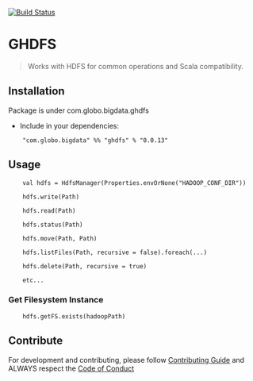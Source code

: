 [![Build Status](https://travis-ci.com/globocom/ghdfs.svg?branch=master)](https://travis-ci.com/globocom/ghdfs)

# GHDFS

> Works with HDFS for common operations and Scala compatibility.

## Installation

Package is under com.globo.bigdata.ghdfs

- Include in your dependencies:

```branch
    "com.globo.bigdata" %% "ghdfs" % "0.0.13"
```

## Usage

```branch
    val hdfs = HdfsManager(Properties.envOrNone("HADOOP_CONF_DIR"))
    
    hdfs.write(Path)
    
    hdfs.read(Path)
    
    hdfs.status(Path)
    
    hdfs.move(Path, Path)
    
    hdfs.listFiles(Path, recursive = false).foreach(...)
    
    hdfs.delete(Path, recursive = true)

    etc...
```

### Get Filesystem Instance

```branch
    hdfs.getFS.exists(hadoopPath)
```

## Contribute

For development and contributing, please follow [Contributing Guide](https://github.com/globocom/ghdfs/blob/master/CONTRIBUTING.md) and ALWAYS respect the [Code of Conduct](https://github.com/globocom/ghdfs/blob/master/CODE_OF_CONDUCT.md)
